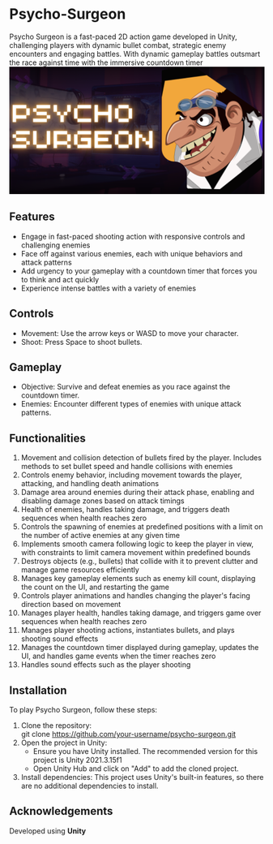 # Psycho-Surgeon

Psycho Surgeon is a fast-paced 2D action game developed in Unity, challenging players with dynamic bullet combat, strategic enemy encounters and engaging battles. With dynamic gameplay battles outsmart the race against time with the immersive countdown timer 
![image](https://github.com/apekkshaa/psycho-surgeon/blob/main/images/psychosurgeon.png)<br>

## Features
- Engage in fast-paced shooting action with responsive controls and challenging enemies
- Face off against various enemies, each with unique behaviors and attack patterns
- Add urgency to your gameplay with a countdown timer that forces you to think and act quickly
- Experience intense battles with a variety of enemies


## Controls
- Movement: Use the arrow keys or WASD to move your character.
- Shoot: Press Space to shoot bullets.


## Gameplay
- Objective: Survive and defeat enemies as you race against the countdown timer.
- Enemies: Encounter different types of enemies with unique attack patterns.


## Functionalities
1. Movement and collision detection of bullets fired by the player. Includes methods to set bullet speed and handle collisions with enemies
2. Controls enemy behavior, including movement towards the player, attacking, and handling death animations
3. Damage area around enemies during their attack phase, enabling and disabling damage zones based on attack timings
4. Health of enemies, handles taking damage, and triggers death sequences when health reaches zero
5. Controls the spawning of enemies at predefined positions with a limit on the number of active enemies at any given time
6. Implements smooth camera following logic to keep the player in view, with constraints to limit camera movement within predefined bounds
7. Destroys objects (e.g., bullets) that collide with it to prevent clutter and manage game resources efficiently
8. Manages key gameplay elements such as enemy kill count, displaying the count on the UI, and restarting the game
9. Controls player animations and handles changing the player's facing direction based on movement
10. Manages player health, handles taking damage, and triggers game over sequences when health reaches zero
11. Manages player shooting actions, instantiates bullets, and plays shooting sound effects
12. Manages the countdown timer displayed during gameplay, updates the UI, and handles game events when the timer reaches zero
13. Handles sound effects such as the player shooting


## Installation
To play Psycho Surgeon, follow these steps:

1. Clone the repository:<br>
   git clone https://github.com/your-username/psycho-surgeon.git
2. Open the project in Unity:<br>
   - Ensure you have Unity installed. The recommended version for this project is Unity 2021.3.15f1
   - Open Unity Hub and click on "Add" to add the cloned project.
3. Install dependencies: This project uses Unity's built-in features, so there are no additional dependencies to install.


## Acknowledgements
Developed using **Unity**
